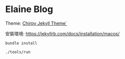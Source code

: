 # Elaine Blog

Theme: [Chirpy Jekyll Theme`](https://github.com/cotes2020/jekyll-theme-chirpy)

安裝環境: https://jekyllrb.com/docs/installation/macos/

```
bundle install
```

```
./tools/run
```
